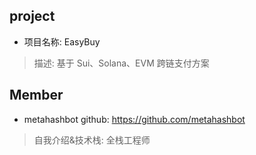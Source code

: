 ## project
- 项目名称: EasyBuy
> 描述: 基于 Sui、Solana、EVM 跨链支付方案


## Member
- metahashbot  github: https://github.com/metahashbot
> 自我介绍&技术栈:
> 全栈工程师
